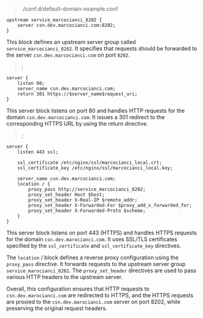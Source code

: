 > ./conf.d/default-domain-example.conf
```
upstream service_marcocianci_8202 {
    server csn.dev.marcocianci.com:8202;
}
```
This block defines an upstream server group called `service_marcocianci_8202`. It specifies that requests should be forwarded to the server `csn.dev.marcocianci.com` on port `8202`.
>;
```
server {
    listen 80;
    server_name csn.dev.marcocianci.com;
    return 301 https://$server_name$request_uri;
}
```
This server block listens on port 80 and handles HTTP requests for the domain `csn.dev.marcocianci.com`. It issues a 301 redirect to the corresponding HTTPS URL by using the return directive.
>;
```
server {
    listen 443 ssl;

    ssl_certificate /etc/nginx/ssl/marcocianci_local.crt;
    ssl_certificate_key /etc/nginx/ssl/marcocianci_local.key;

    server_name csn.dev.marcocianci.com;
    location / {
        proxy_pass http://service_marcocianci_8202;
        proxy_set_header Host $host;
        proxy_set_header X-Real-IP $remote_addr;
        proxy_set_header X-Forwarded-For $proxy_add_x_forwarded_for;
        proxy_set_header X-Forwarded-Proto $scheme;
    }
}

```
This server block listens on port 443 (HTTPS) and handles HTTPS requests for the domain `csn.dev.marocianci.com`. It uses SSL/TLS certificates specified by the `ssl_certificate` and `ssl_certificate_key` directives.

The `location` / block defines a reverse proxy configuration using the `proxy_pass` directive. It forwards requests to the upstream server group `service_marocianci_8202`. The `proxy_set_header` directives are used to pass various HTTP headers to the upstream server.

Overall, this configuration ensures that HTTP requests to `csn.dev.marocianci.com` are redirected to HTTPS, and the HTTPS requests are proxied to the `csn.dev.marocianci.com` server on port 8202, while preserving the original request headers.
